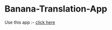 # Banana-Translation-App


Use this app :-  [click here](https://translationapp-amangupta.netlify.app/)
